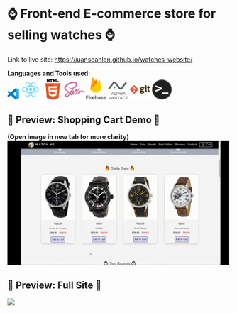 # ⌚ Front-end E-commerce store for selling watches ⌚
Link to live site: https://juanscanlan.github.io/watches-website/

<b>Languages and Tools used:<b><br>
  <img alt="Visual Studio Code" width="26px" src="https://raw.githubusercontent.com/github/explore/80688e429a7d4ef2fca1e82350fe8e3517d3494d/topics/visual-studio-code/visual-studio-code.png" />
   <img alt="React" width="46px" src="https://raw.githubusercontent.com/github/explore/80688e429a7d4ef2fca1e82350fe8e3517d3494d/topics/react/react.png" />
  <img alt="HTML5" width="46px" src="https://raw.githubusercontent.com/github/explore/80688e429a7d4ef2fca1e82350fe8e3517d3494d/topics/html/html.png" />
  <img alt="Sass" width="46px" src="https://raw.githubusercontent.com/github/explore/80688e429a7d4ef2fca1e82350fe8e3517d3494d/topics/sass/sass.png" />
  <img alt="Firebase" width="46px" src="./readmeImages/firebase.jpg" />
  <img alt="AlphaVantage API" width="46px" src="./readmeImages/AlphaVantageAPI.jpg" />
  <img alt="Git" width="46px" src="https://raw.githubusercontent.com/github/explore/80688e429a7d4ef2fca1e82350fe8e3517d3494d/topics/git/git.png" />
  <img alt="Terminal" width="46px" src="https://raw.githubusercontent.com/github/explore/80688e429a7d4ef2fca1e82350fe8e3517d3494d/topics/terminal/terminal.png" />
<br clear="left"/>
  
## 🛒 Preview: Shopping Cart Demo 🛒
  (Open image in new tab for more clarity)<br>
<img src="./readmeImages/CartDemo.gif" width=500px>

## 📄 Preview: Full Site 📄
<img src="./readmeImages/WatchMe-entirePage.png" width=500px>
